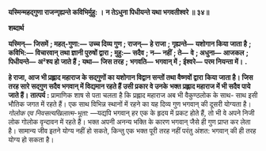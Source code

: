 **यस्मिन्महद्गुणा राजन्गृह्यन्ते कविभिर्मुहु: ।** **न तेऽधुना पिधीयन्ते यथा भगवतीश्वरे ॥ ३४॥** 

**शब्दार्थ** 

**यस्मिन्—** **जिसमें** **; महत्-गुणा:—** **उच्च दिव्य गुण** **; राजन्—** **हे राजा** **; गृह्यन्ते—** **यशोगान किया जाता है** **; कविभि:—** **विचारवान्** **तथा ज्ञानी पुरुषों द्वारा** **; मुहु:—** **सदैव** **; न—** **नहीं** **; ते—** **वे** **; अधुना—** **आजकल** **; पिधीयन्ते—** **अ²श्य हो जाते हैं** **; यथा—** **जिस तरह** **;** **भगवति—** **भगवान् में** **; ईश्वरे—** **परम नियन्ता में।** **.** 

**हे राजा, आज भी प्रह्लाद महाराज के सद्गुणों का यशोगान विद्वान सन्तों तथा वैष्णवों द्वारा** **किया जाता है। जिस तरह सारे सद्गुण सदैव भगवान् में विद्यमान रहते हैं उसी प्रकार वे उनके** **भक्त प्रह्लाद महाराज में भी सदैव पाये जाते हैं।** **तात्पर्य :** प्रामाणिक शाष से पता चलता है कि प्रह्लाद महाराज अब भी वैकुण्ठलोक के साथ- साथ इसी भौतिक जगत में रहते हैं। एक साथ विभिन्न स्थानों में रहने का यह दिव्य गुण भगवान् की दूसरी योग्यता है। *गोलोक एव निवसत्यखिलात्म-भूता:* —यद्यपि भगवान् हर एक के हृदय में प्रकट होते हैं, तो भी वे अपने निजी लोक गोलोक वृन्दावन में रहते हैं। भक्त अपनी अनन्य भक्ति के कारण भगवान् जैसे ही गुण प्राप्त कर लेता है। सामान्य जीव इतने योग्य नहीं हो सकते, किन्तु एक भक्त पूरी तरह नहीं परंतु अंशत: भगवान् की ही तरह योग्य हो सकता है।  